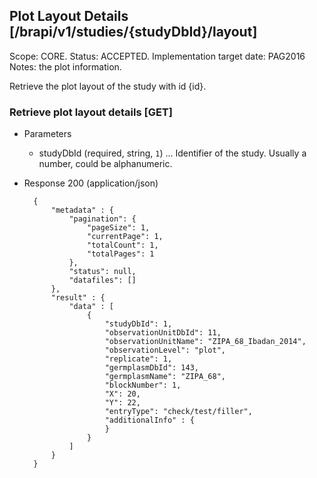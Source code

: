 ## Plot Layout Details [/brapi/v1/studies/{studyDbId}/layout]
Scope: CORE.
Status: ACCEPTED.
Implementation target date: PAG2016
Notes: the plot information.

Retrieve the plot layout of the study with id {id}.

### Retrieve plot layout details [GET]

+ Parameters
    + studyDbId (required, string, `1`) ... Identifier of the study. Usually a number, could be alphanumeric.

+ Response 200 (application/json)
    
        {
            "metadata" : {
                "pagination": {
                    "pageSize": 1,
                    "currentPage": 1,
                    "totalCount": 1,
                    "totalPages": 1
                },
                "status": null,
                "datafiles": []
            },
            "result" : {
                "data" : [ 
                    {
                        "studyDbId": 1,
                        "observationUnitDbId": 11,
                        "observationUnitName": "ZIPA_68_Ibadan_2014",
                        "observationLevel": "plot",
                        "replicate": 1,
                        "germplasmDbId": 143,
                        "germplasmName": "ZIPA_68",
                        "blockNumber": 1,
                        "X": 20,
                        "Y": 22,
                        "entryType": "check/test/filler",
                        "additionalInfo" : { 
                        }
                    }
                ]
            }
        }

